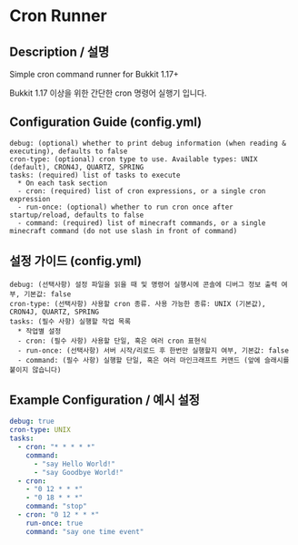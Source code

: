 # Cron Runner

## Description / 설명

Simple cron command runner for Bukkit 1.17+

Bukkit 1.17 이상을 위한 간단한 cron 명령어 실행기 입니다.

## Configuration Guide (config.yml)

```
debug: (optional) whether to print debug information (when reading & executing), defaults to false
cron-type: (optional) cron type to use. Available types: UNIX (default), CRON4J, QUARTZ, SPRING
tasks: (required) list of tasks to execute
  * On each task section
  - cron: (required) list of cron expressions, or a single cron expression
  - run-once: (optional) whether to run cron once after startup/reload, defaults to false
  - command: (required) list of minecraft commands, or a single minecraft command (do not use slash in front of command)
```

## 설정 가이드 (config.yml)

```
debug: (선택사항) 설정 파일을 읽을 때 및 명령어 실행시에 콘솔에 디버그 정보 출력 여부, 기본값: false
cron-type: (선택사항) 사용할 cron 종류. 사용 가능한 종류: UNIX (기본값), CRON4J, QUARTZ, SPRING
tasks: (필수 사항) 실행할 작업 목록
  * 작업별 설정 
  - cron: (필수 사항) 사용할 단일, 혹은 여러 cron 표현식 
  - run-once: (선택사항) 서버 시작/리로드 후 한번만 실행할지 여부, 기본값: false
  - command: (필수 사항) 실행할 단일, 혹은 여러 마인크래프트 커맨드 (앞에 슬래시를 붙이지 않습니다)
```

## Example Configuration / 예시 설정
```yaml
debug: true
cron-type: UNIX
tasks:
  - cron: "* * * * *"
    command:
      - "say Hello World!"
      - "say Goodbye World!"
  - cron:
    - "0 12 * * *"
    - "0 18 * * *"
    command: "stop"
  - cron: "0 12 * * *"
    run-once: true
    command: "say one time event"
```
